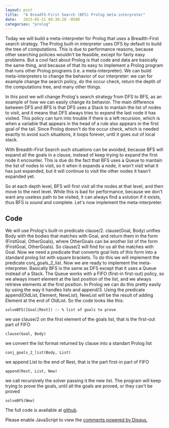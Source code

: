 ```yaml
---
layout: post
title:  "A Breadth-First Search (BFS) Prolog meta-interpreter"
date:   2015-05-21 09:30:20 -0500
categories: "prolog"
---
```

Today we will build a meta-interpreter for Prolog that uses a Breadth-First search strategy. The Prolog built-in interpreter uses DFS by default to build the tree of computations. This is due to performance reasons, because other searching policies wouldn't be feasible, except for fairly easy problems. But a cool fact about Prolog is that code and data are basically the same thing, and because of that its easy to implement a Prolog program that runs other Prolog programs (i.e. a meta-interpreter).
We can build meta-interpreters to change the behavior of our interpreter: we can for example change the search policy, do the occur check, return the depth of the computations tree, and many other things.

In this post we will change Prolog's search strategy from DFS to BFS, as an example of how we can easily change its behavior.
The main difference between DFS and BFS is that DFS uses a Stack to mantain the list of nodes to visit, and it means that DFS always tries to expand the last node it has visited. This policy can turn into trouble if there is a
left recursion, which is when a variable that appears in the head of a rule also appears in the first goal of the tail. Since Prolog doesn't do the occur check, which is needed exactly to avoid such situations, it loops forever, until it goes out of local stack.

With Breadth-First Search such situations can be avoided, because BFS will expand all the goals in a clause, instead of keep trying to expand the first node it encounter.
This is due do the fact that BFS uses a Queue to mantain the list of nodes to visit, so it when it expands a node, it won't visit what it has just expanded, but it will continue to visit the other nodes it hasn't expanded yet.

So at each depth level, BFS will first visit all the nodes at that level, and then move to the next level. While this is bad for performance, because we don't want any useless path to be visited, it can always find a solution if it exists, thus BFS is sound and complete. Let's now implement the meta-interpreter.

## Code
We will use Prolog's built-in predicate clause/2.
clause(Goal, Body) unifies Body with the bodies that matches with Goal, and return them in the form (FirstGoal, OtherGoals), where OtherGoals can be another list of the form (FirstGoal, OtherGoals). So clause/2 will find for us all the matches with Goal. Now we need a predicate that converts goal lists of this form into a standard prolog list with square brackets. To do this we will implement the predicate conj_goals_2_list.
Now we are ready to implement the meta-interpreter. Basically BFS is the same as DFS except that it uses a Queue instead of a Stack. The Queue works with a FIFO (first-in first-out) policy, so we always insert element at the last position of the list, and we always retrieve elements at the first position.
In Prolog we can do this pretty easily by using the way it handles lists and append/3.
Using the predicate append(OldList, Element, NewList), NewList will be the result of adding Element at the end of OldList.
So the code looks like this:

    solveBFS([Goal|Rest]) :- % list of goals to prove

we use clause/2 on the first element of the goals list, that is the first-out part of FIFO

    clause(Goal, Body)

we convert the list format returned by clause into a standart Prolog list

    conj_goals_2_list(Body, List)

we append List to the end of Rest, that is the part first-in part of FIFO

    append(Rest, List, New)

we call recursively the solver passing it the new list. The program will keep trying to prove the goals, until all the goals are proved, or they can't be proved

    solveBFS(New)

The full code is available at [github][ghub].

[ghub]: http://github.com/blackecho/prolog-programs

<div id="disqus_thread"></div>
<script>
/**
* RECOMMENDED CONFIGURATION VARIABLES: EDIT AND UNCOMMENT THE SECTION BELOW TO INSERT DYNAMIC VALUES FROM YOUR PLATFORM OR CMS.
* LEARN WHY DEFINING THESE VARIABLES IS IMPORTANT: https://disqus.com/admin/universalcode/#configuration-variables
*/

var disqus_config = function () {
this.page.url = "http://www.gabrieleangeletti.com/2015/05/prolog-bfs-meta-interpreter"; // Replace PAGE_URL with your page's canonical URL variable
this.page.identifier = "A Breadth-First Search (BFS) Prolog meta-interpreter"; // Replace PAGE_IDENTIFIER with your page's unique identifier variable
};

(function() { // DON'T EDIT BELOW THIS LINE
var d = document, s = d.createElement('script');

s.src = '//gabrieleangeletti.disqus.com/embed.js';

s.setAttribute('data-timestamp', +new Date());
(d.head || d.body).appendChild(s);
})();
</script>
<noscript>Please enable JavaScript to view the <a href="https://disqus.com/?ref_noscript" rel="nofollow">comments powered by Disqus.</a></noscript>
